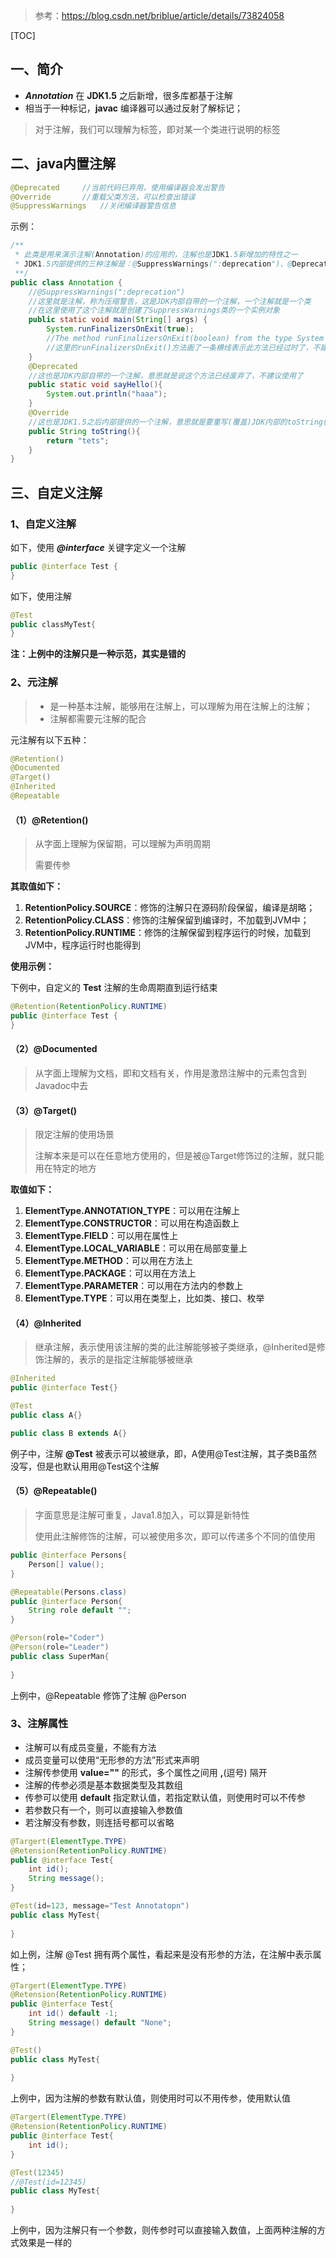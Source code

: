 >  参考：https://blog.csdn.net/briblue/article/details/73824058

[TOC]

## 一、简介

- ***Annotation*** 在 **JDK1.5** 之后新增，很多库都基于注解
- 相当于一种标记，**javac** 编译器可以通过反射了解标记；

> 对于注解，我们可以理解为标签，即对某一个类进行说明的标签

## 二、java内置注解

```java
@Deprecated		//当前代码已弃用，使用编译器会发出警告
@Override		//重载父类方法，可以检查出错误
@SuppressWarnings	//关闭编译器警告信息
```

示例：

```java
/**
 * 此类是用来演示注解(Annotation)的应用的，注解也是JDK1.5新增加的特性之一
 * JDK1.5内部提供的三种注解是：@SuppressWarnings(":deprecation")、@Deprecated、@Override
 **/
public class Annotation {
    //@SuppressWarnings(":deprecation")
    //这里就是注解，称为压缩警告，这是JDK内部自带的一个注解，一个注解就是一个类
    //在这里使用了这个注解就是创建了SuppressWarnings类的一个实例对象
    public static void main(String[] args) {
        System.runFinalizersOnExit(true);
        //The method runFinalizersOnExit(boolean) from the type System is deprecated(过时的，废弃的)
        //这里的runFinalizersOnExit()方法画了一条横线表示此方法已经过时了，不建议使用了
    }
    @Deprecated 
    //这也是JDK内部自带的一个注解，意思就是说这个方法已经废弃了，不建议使用了
    public static void sayHello(){
        System.out.println("haaa");
    }
    @Override 
    //这也是JDK1.5之后内部提供的一个注解，意思就是要重写(覆盖)JDK内部的toString()方法
    public String toString(){
        return "tets";
    }
}
```

## 三、自定义注解

### 1、自定义注解

如下，使用 ***@interface*** 关键字定义一个注解

```java
public @interface Test {
}
```
如下，使用注解
```java
@Test
public classMyTest{
}
```

**注：上例中的注解只是一种示范，其实是错的**

### 2、元注解

> - 是一种基本注解，能够用在注解上，可以理解为用在注解上的注解；
> - 注解都需要元注解的配合

元注解有以下五种：

```java
@Retention()
@Documented
@Target()
@Inherited
@Repeatable
```

#### （1）@Retention()

> 从字面上理解为保留期，可以理解为声明周期
>
> 需要传参

**其取值如下：**

1. **RetentionPolicy.SOURCE**：修饰的注解只在源码阶段保留，编译是胡略；
2. **RetentionPolicy.CLASS**：修饰的注解保留到编译时，不加载到JVM中；
3. **RetentionPolicy.RUNTIME**：修饰的注解保留到程序运行的时候，加载到JVM中，程序运行时也能得到

**使用示例：**

下例中，自定义的 **Test** 注解的生命周期直到运行结束

```java
@Retention(RetentionPolicy.RUNTIME)
public @interface Test {
}
```

#### （2）@Documented

> 从字面上理解为文档，即和文档有关，作用是激昂注解中的元素包含到Javadoc中去

#### （3）@Target()

> 限定注解的使用场景
>
> 注解本来是可以在任意地方使用的，但是被@Target修饰过的注解，就只能用在特定的地方

**取值如下：**

1. **ElementType.ANNOTATION_TYPE**：可以用在注解上
2. **ElementType.CONSTRUCTOR**：可以用在构造函数上
3. **ElementType.FIELD**：可以用在属性上
4. **ElementType.LOCAL_VARIABLE**：可以用在局部变量上
5. **ElementType.METHOD**：可以用在方法上
6. **ElementType.PACKAGE**：可以用在方法上
7. **ElementType.PARAMETER**：可以用在方法内的参数上
8. **ElementType.TYPE**：可以用在类型上，比如类、接口、枚举

#### （4）@Inherited

> 继承注解，表示使用该注解的类的此注解能够被子类继承，@Inherited是修饰注解的，表示的是指定注解能够被继承

```java
@Inherited
public @interface Test{}

@Test
public class A{}

public class B extends A{}
```

例子中，注解 **@Test** 被表示可以被继承，即，A使用@Test注解，其子类B虽然没写，但是也默认用用@Test这个注解

#### （5）@Repeatable()

> 字面意思是注解可重复，Java1.8加入，可以算是新特性
>
> 使用此注解修饰的注解，可以被使用多次，即可以传递多个不同的值使用

```java
public @interface Persons{
    Person[] value();
}

@Repeatable(Persons.class)
public @interface Person{
    String role default "";
}

@Person(role="Coder")
@Person(role="Leader")
public class SuperMan{
    
}
```

上例中，@Repeatable 修饰了注解 @Person

### 3、注解属性
 - 注解可以有成员变量，不能有方法
- 成员变量可以使用“无形参的方法”形式来声明
- 注解传参使用 **value=""** 的形式，多个属性之间用 **,**(逗号) 隔开
- 注解的传参必须是基本数据类型及其数组
- 传参可以使用 **default** 指定默认值，若指定默认值，则使用时可以不传参
- 若参数只有一个，则可以直接输入参数值
- 若注解没有参数，则连括号都可以省略

```java
@Targert(ElementType.TYPE)
@Retension(RetentionPolicy.RUNTIME)
public @interface Test{
    int id();
    String message();
}

@Test(id=123, message="Test Annotatopn")
public class MyTest{
    
}
```

如上例，注解 @Test 拥有两个属性，看起来是没有形参的方法，在注解中表示属性；

```java
@Targert(ElementType.TYPE)
@Retension(RetentionPolicy.RUNTIME)
public @interface Test{
    int id() default -1;
    String message() default "None";
}

@Test()
public class MyTest{
    
}
```

上例中，因为注解的参数有默认值，则使用时可以不用传参，使用默认值

```java
@Targert(ElementType.TYPE)
@Retension(RetentionPolicy.RUNTIME)
public @interface Test{
    int id();
}

@Test(12345)
//@Test(id=12345)
public class MyTest{
    
}
```

上例中，因为注解只有一个参数，则传参时可以直接输入数值，上面两种注解的方式效果是一样的





